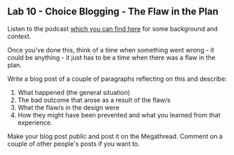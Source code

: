 ## Lab 10 - Choice Blogging - The Flaw in the Plan

Listen to the podcast [which you can find here](spec/flaw-v2.mp4) for some background and context.

Once you've done this, think of a time when something went wrong - it could be anything - it just has to be a time when there was a flaw in the plan. 

Write a blog post of a couple of paragraphs reflecting on this and describe:
1. What happened (the general situation)
2. The bad outcome that arose as a result of the flaw/s
3. What the flaw/s in the design were
4. How they might have been prevented and what you learned from that experience.

Make your blog post public and post it on the Megathread. Comment on a couple of other people's posts if you want to.